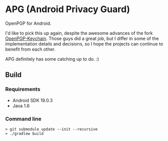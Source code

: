 APG (Android Privacy Guard)
===========================

OpenPGP for Android.

I'd like to pick this up again, despite the awesome advances of the fork [OpenPGP-Keychain](https://github.com/openpgp-keychain/openpgp-keychain/). Those guys did a great job, but I differ in some of the implementation details and decisions, so I hope the projects can continue to benefit from each other.

APG definitely has some catching up to do. :)

## Build

### Requirements

* Android SDK 19.0.3
* Java 1.6

### Command line
```
> git submodule update --init --recursive
> ./gradlew build
```
